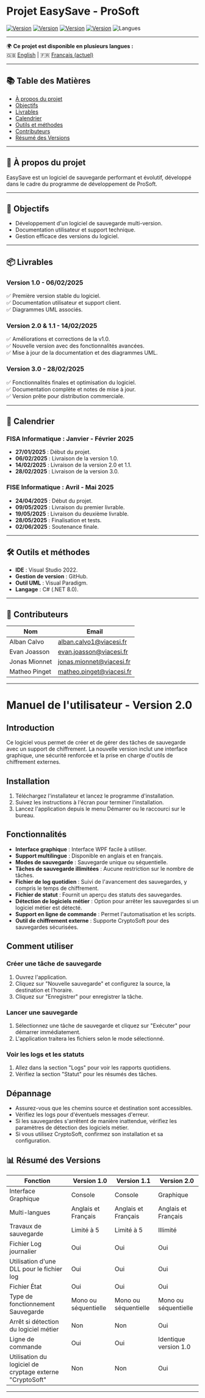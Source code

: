 ﻿# Projet EasySave - ProSoft

[![Version](https://img.shields.io/badge/version-1.0-blue)](https://github.com/Cesi-AlbanCalvo/EasySave/releases/tag/v1.0)
[![Version](https://img.shields.io/badge/version-1.1-blue)](https://github.com/Cesi-AlbanCalvo/EasySave/releases/tag/v1.1)
[![Version](https://img.shields.io/badge/version-2.0-blue)](https://github.com/Cesi-AlbanCalvo/EasySave/releases/tag/v2.0)
[![Version](https://img.shields.io/badge/version-3.0-blue)](https://github.com/Cesi-AlbanCalvo/EasySave/releases/tag/v3.0)
![Langues](https://img.shields.io/badge/langues-Fran%C3%A7ais%20%7C%20English-green)

---

🌍 **Ce projet est disponible en plusieurs langues :**  
🇬🇧 [English](README.md) | 🇫🇷 [Français (actuel)](README_fr.md)

---

## 📚 Table des Matières
- [À propos du projet](#à-propos-du-projet)
- [Objectifs](#objectifs)
- [Livrables](#livrables)
- [Calendrier](#calendrier)
- [Outils et méthodes](#outils-et-méthodes)
- [Contributeurs](#contributeurs)
- [Résumé des Versions](#résumé-des-versions)

---

## 🌟 À propos du projet

EasySave est un logiciel de sauvegarde performant et évolutif, développé dans le cadre du programme de développement de ProSoft.

---

## 🎯 Objectifs

- Développement d'un logiciel de sauvegarde multi-version.
- Documentation utilisateur et support technique.
- Gestion efficace des versions du logiciel.

---

## 📦 Livrables

### **Version 1.0** - 06/02/2025
✅ Première version stable du logiciel.  
✅ Documentation utilisateur et support client.  
✅ Diagrammes UML associés.

### **Version 2.0 & 1.1** - 14/02/2025
✅ Améliorations et corrections de la v1.0.  
✅ Nouvelle version avec des fonctionnalités avancées.  
✅ Mise à jour de la documentation et des diagrammes UML.

### **Version 3.0** - 28/02/2025
✅ Fonctionnalités finales et optimisation du logiciel.  
✅ Documentation complète et notes de mise à jour.  
✅ Version prête pour distribution commerciale.

---

## 📅 Calendrier

### **FISA Informatique : Janvier - Février 2025**
- **27/01/2025** : Début du projet.
- **06/02/2025** : Livraison de la version 1.0.
- **14/02/2025** : Livraison de la version 2.0 et 1.1.
- **28/02/2025** : Livraison de la version 3.0.

### **FISE Informatique : Avril - Mai 2025**
- **24/04/2025** : Début du projet.
- **09/05/2025** : Livraison du premier livrable.
- **19/05/2025** : Livraison du deuxième livrable.
- **28/05/2025** : Finalisation et tests.
- **02/06/2025** : Soutenance finale.

---

## 🛠 Outils et méthodes

- **IDE** : Visual Studio 2022.
- **Gestion de version** : GitHub.
- **Outil UML** : Visual Paradigm.
- **Langage** : C# (.NET 8.0).

---

## 👥 Contributeurs

| Nom | Email |
|------|--------------------------|
| Alban Calvo | alban.calvo1@viacesi.fr |
| Evan Joasson | evan.joasson@viacesi.fr |
| Jonas Mionnet | jonas.mionnet@viacesi.fr |
| Matheo Pinget | matheo.pinget@viacesi.fr |

---
# Manuel de l'utilisateur - Version 2.0

## Introduction

Ce logiciel vous permet de créer et de gérer des tâches de sauvegarde avec un support de chiffrement. La nouvelle version inclut une interface graphique, une sécurité renforcée et la prise en charge d'outils de chiffrement externes.

## Installation

1. Téléchargez l'installateur et lancez le programme d'installation.
2. Suivez les instructions à l'écran pour terminer l'installation.
3. Lancez l'application depuis le menu Démarrer ou le raccourci sur le bureau.

## Fonctionnalités

- **Interface graphique** : Interface WPF facile à utiliser.
- **Support multilingue** : Disponible en anglais et en français.
- **Modes de sauvegarde** : Sauvegarde unique ou séquentielle.
- **Tâches de sauvegarde illimitées** : Aucune restriction sur le nombre de tâches.
- **Fichier de log quotidien** : Suivi de l'avancement des sauvegardes, y compris le temps de chiffrement.
- **Fichier de statut** : Fournit un aperçu des statuts des sauvegardes.
- **Détection de logiciels métier** : Option pour arrêter les sauvegardes si un logiciel métier est détecté.
- **Support en ligne de commande** : Permet l'automatisation et les scripts.
- **Outil de chiffrement externe** : Supporte CryptoSoft pour des sauvegardes sécurisées.

## Comment utiliser

### Créer une tâche de sauvegarde

1. Ouvrez l'application.
2. Cliquez sur "Nouvelle sauvegarde" et configurez la source, la destination et l'horaire.
3. Cliquez sur "Enregistrer" pour enregistrer la tâche.

### Lancer une sauvegarde

1. Sélectionnez une tâche de sauvegarde et cliquez sur "Exécuter" pour démarrer immédiatement.
2. L'application traitera les fichiers selon le mode sélectionné.

### Voir les logs et les statuts

1. Allez dans la section "Logs" pour voir les rapports quotidiens.
2. Vérifiez la section "Statut" pour les résumés des tâches.

## Dépannage

- Assurez-vous que les chemins source et destination sont accessibles.
- Vérifiez les logs pour d'éventuels messages d'erreur.
- Si les sauvegardes s'arrêtent de manière inattendue, vérifiez les paramètres de détection des logiciels métier.
- Si vous utilisez CryptoSoft, confirmez son installation et sa configuration.

## 📊 Résumé des Versions

| Fonction | Version 1.0 | Version 1.1 | Version 2.0 |
|----------|------------|------------|------------|
| Interface Graphique | Console | Console | Graphique |
| Multi-langues | Anglais et Français | Anglais et Français | Anglais et Français |
| Travaux de sauvegarde | Limité à 5 | Limité à 5 | Illimité |
| Fichier Log journalier | Oui | Oui | Oui |
| Utilisation d'une DLL pour le fichier log | Oui | Oui | Oui |
| Fichier État | Oui | Oui | Oui |
| Type de fonctionnement Sauvegarde | Mono ou séquentielle | Mono ou séquentielle | Mono ou séquentielle |
| Arrêt si détection du logiciel métier | Non | Non | Oui |
| Ligne de commande | Oui | Oui | Identique version 1.0 |
| Utilisation du logiciel de cryptage externe "CryptoSoft" | Non | Non | Oui |

---

